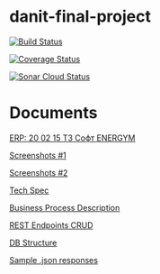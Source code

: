 # danit-final-project

[![Build Status](https://travis-ci.org/Thealoner/danit-final-project.svg?branch=master)](https://travis-ci.org/Thealoner/danit-final-project)

[![Coverage Status](https://coveralls.io/repos/github/Thealoner/danit-final-project/badge.svg?branch=master)](https://coveralls.io/github/Thealoner/danit-final-project?branch=master)

[![Sonar Cloud Status](https://sonarcloud.io/api/project_badges/measure?project=final-project-key&metric=alert_status)](https://sonarcloud.io/dashboard?id=final-project-key)

# Documents
[ERP: 20 02 15 ТЗ Софт ENERGYM](https://docs.google.com/document/d/1bp0XU5N3tti4WMw2SDbrosZv4NEzgH1uIohcoOtV1uA/edit)

[Screenshots #1](https://docs.google.com/document/d/1r-rnoQCHqQex3yCgGdp8ZEaAVZJ8vogBXb4z3CXSCq0/edit)

[Screenshots #2](https://docs.google.com/document/d/10HsNZYI05lVD1n_EEVCtL6iIRZLzV-BiD1kGiP0JwcM/edit)

[Tech Spec](https://docs.google.com/document/d/1NQpMH8Cs5QxGCD-XKSBb6kupb99LucpBOy6jTSt96kI/edit#)

[Business Process Description](https://docs.google.com/document/d/14PXB-ZMM5dl4moF2n0UIQXLYQBKmszSQkZZ48D6bslo/edit)


[REST Endpoints CRUD](https://docs.google.com/spreadsheets/d/1W4uVHA4M-hm6gk6EuAv9KGKNYZm3y8ulNHFUZ0n4wNg/edit#gid=0)


[DB Structure](https://app.sqldbm.com/MySQL/Edit/p42191/#)

[Sample .json responses](front-end/src/SampleJson)
